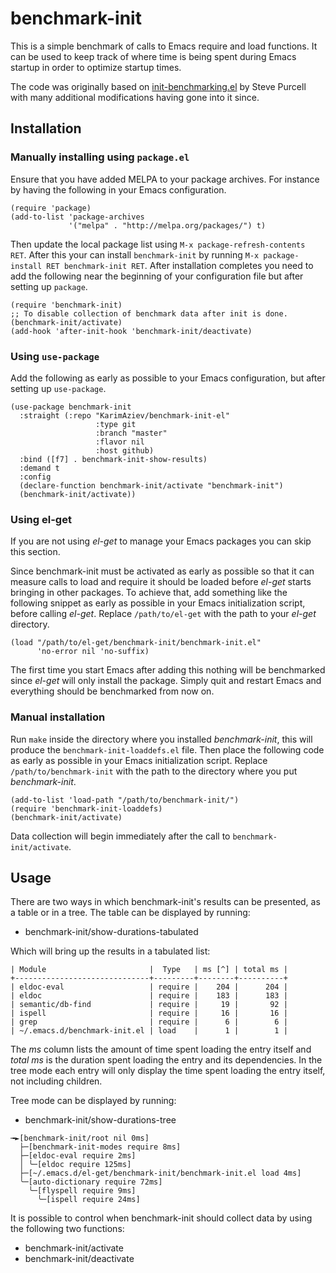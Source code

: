 # benchmark-init

This is a simple benchmark of calls to Emacs require and load functions.
It can be used to keep track of where time is being spent during Emacs
startup in order to optimize startup times.

The code was originally based on [init-benchmarking.el][1] by Steve Purcell
with many additional modifications having gone into it since.

## Installation

### Manually installing using `package.el`

Ensure that you have added MELPA to your package archives. For instance by
having the following in your Emacs configuration.

```elisp
(require 'package)
(add-to-list 'package-archives
             '("melpa" . "http://melpa.org/packages/") t)
```

Then update the local package list using `M-x package-refresh-contents RET`.
After this your can install `benchmark-init` by running `M-x package-install
RET benchmark-init RET`. After installation completes you need to add the
following near the beginning of your configuration file but after setting up
`package`.

```elisp
(require 'benchmark-init)
;; To disable collection of benchmark data after init is done.
(benchmark-init/activate)
(add-hook 'after-init-hook 'benchmark-init/deactivate)
```

### Using `use-package`

Add the following as early as possible to your Emacs configuration, but after
setting up `use-package`.

```elisp
(use-package benchmark-init
  :straight (:repo "KarimAziev/benchmark-init-el"
                   :type git
                   :branch "master"
                   :flavor nil
                   :host github)
  :bind ([f7] . benchmark-init-show-results)
  :demand t
  :config
  (declare-function benchmark-init/activate "benchmark-init")
  (benchmark-init/activate))
```

### Using el-get

If you are not using _el-get_ to manage your Emacs packages you can skip this
section.

Since benchmark-init must be activated as early as possible so that it can
measure calls to load and require it should be loaded before _el-get_ starts
bringing in other packages. To achieve that, add something like the following
snippet as early as possible in your Emacs initialization script, before
calling _el-get_. Replace `/path/to/el-get` with the path to your _el-get_
directory.

```elisp
(load "/path/to/el-get/benchmark-init/benchmark-init.el"
      'no-error nil 'no-suffix)
```

The first time you start Emacs after adding this nothing will be benchmarked
since _el-get_ will only install the package. Simply quit and restart Emacs
and everything should be benchmarked from now on.

### Manual installation

Run `make` inside the directory where you installed _benchmark-init_, this will
produce the `benchmark-init-loaddefs.el` file. Then place the following code
as early as possible in your Emacs initialization script. Replace
`/path/to/benchmark-init` with the path to the directory where you put
_benchmark-init_.

```elisp
(add-to-list 'load-path "/path/to/benchmark-init/")
(require 'benchmark-init-loaddefs)
(benchmark-init/activate)
```

Data collection will begin immediately after the call to
`benchmark-init/activate`.

## Usage

There are two ways in which benchmark-init's results can be presented, as a
table or in a tree. The table can be displayed by running:

- benchmark-init/show-durations-tabulated

Which will bring up the results in a tabulated list:

```text
| Module                       |  Type   | ms [^] | total ms |
+------------------------------+---------+--------+----------+
| eldoc-eval                   | require |    204 |      204 |
| eldoc                        | require |    183 |      183 |
| semantic/db-find             | require |     19 |       92 |
| ispell                       | require |     16 |       16 |
| grep                         | require |      6 |        6 |
| ~/.emacs.d/benchmark-init.el | load    |      1 |        1 |
```

The _ms_ column lists the amount of time spent loading the entry itself and
_total ms_ is the duration spent loading the entry and its dependencies. In
the tree mode each entry will only display the time spent loading the entry
itself, not including children.

Tree mode can be displayed by running:

- benchmark-init/show-durations-tree

```text
╼►[benchmark-init/root nil 0ms]
  ├─[benchmark-init-modes require 8ms]
  ├─[eldoc-eval require 2ms]
  │ ╰─[eldoc require 125ms]
  ├─[~/.emacs.d/el-get/benchmark-init/benchmark-init.el load 4ms]
  ╰─[auto-dictionary require 72ms]
    ╰─[flyspell require 9ms]
      ╰─[ispell require 24ms]
```

It is possible to control when benchmark-init should collect data by using the
following two functions:

- benchmark-init/activate
- benchmark-init/deactivate

[1]: https://github.com/purcell/emacs.d/blob/master/lisp/init-benchmarking.el
